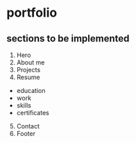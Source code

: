 # portfolio

## sections to be implemented
1. Hero
2. About me
3. Projects
4. Resume
  * education
  * work
  * skills
  * certificates
5. Contact
6. Footer
